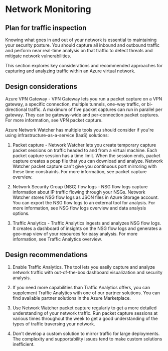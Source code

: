 # Network Monitoring

## Plan for traffic inspection

Knowing what goes in and out of your network is essential to maintaining your security posture. You should capture all inbound and outbound traffic and perform near real-time analysis on that traffic to detect threats and mitigate network vulnerabilities.

This section explores key considerations and recommended approaches for capturing and analyzing traffic within an Azure virtual network.

## Design considerations

Azure VPN Gateway - VPN Gateway lets you run a packet capture on a VPN gateway, a specific connection, multiple tunnels, one-way traffic, or bi-directional traffic. A maximum of five packet captures can run in parallel per gateway. They can be gateway-wide and per-connection packet captures. For more information, see VPN packet capture.

Azure Network Watcher has multiple tools you should consider if you're using infrastructure-as-a-service (IaaS) solutions:

1) Packet capture - Network Watcher lets you create temporary capture packet sessions on traffic headed to and from a virtual machine. Each packet capture session has a time limit. When the session ends, packet capture creates a pcap file that you can download and analyze. Network Watcher packet capture can't give you continuous port mirroring with these time constraints. For more information, see packet capture overview.

2) Network Security Group (NSG) flow logs - NSG flow logs capture information about IP traffic flowing through your NSGs. Network Watcher stores NSG flow logs as JSON files in Azure Storage account. You can export the NSG flow logs to an external tool for analysis. For more information, see NSG flow logs overview and data analysis options.

3) Traffic Analytics - Traffic Analytics ingests and analyzes NSG flow logs. It creates a dashboard of insights on the NSG flow logs and generates a geo-map view of your resources for easy analysis. For more information, see Traffic Analytics overview.

## Design recommendations

1) Enable Traffic Analytics. The tool lets you easily capture and analyze network traffic with out-of-the-box dashboard visualization and security analysis.

2) If you need more capabilities than Traffic Analytics offers, you can supplement Traffic Analytics with one of our partner solutions. You can find available partner solutions in the Azure Marketplace.

3) Use Network Watcher packet capture regularly to get a more detailed understanding of your network traffic. Run packet capture sessions at various times throughout the week to get a good understanding of the types of traffic traversing your network.

4) Don't develop a custom solution to mirror traffic for large deployments. The complexity and supportability issues tend to make custom solutions inefficient.
